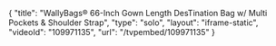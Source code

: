 {
    "title": "WallyBags&reg; 66-Inch Gown Length DesTination Bag w\/ Multi Pockets &amp; Shoulder Strap",
    "type": "solo",
    "layout": "iframe-static",
    "videoId": "109971135",
    "url": "\/tvpembed\/109971135"
}